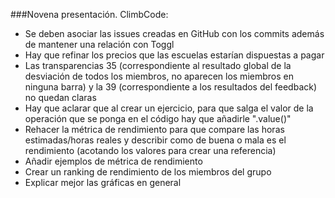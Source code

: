 ###Novena presentación. ClimbCode:

* Se deben asociar las issues creadas en GitHub con los commits además de mantener una relación con Toggl
* Hay que refinar los precios que las escuelas estarían dispuestas a pagar
* Las transparencias 35 (correspondiente al resultado global de la desviación de todos los miembros, no aparecen los miembros en ninguna barra) y la 39 (correspondiente a los resultados del feedback) no quedan claras
* Hay que aclarar que al crear un ejercicio, para que salga el valor de la operación que se ponga en el código hay que añadirle ".value()"
* Rehacer la métrica de rendimiento para que compare las horas estimadas/horas reales y describir como de buena o mala es el rendimiento (acotando los valores para crear una referencia)
* Añadir ejemplos de métrica de rendimiento
* Crear un ranking de rendimiento de los miembros del grupo
* Explicar mejor las gráficas en general


